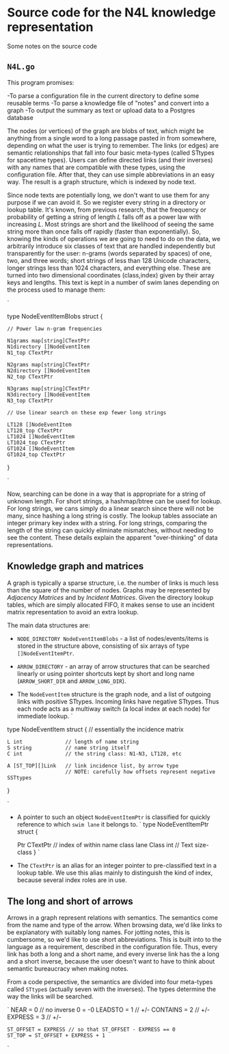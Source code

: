 
# Source code for the N4L knowledge representation

Some notes on the source code

## `N4L.go` 

This program promises:

-To parse a configuration file in the current directory to define some reusable terms
-To parse a knowledge file of "notes" and convert into a graph
-To output the summary as text or upload data to a Postgres database

The nodes (or vertices) of the graph are blobs of text, which might be
anything from a single word to a long passage pasted in from
somewhere, depending on what the user is trying to remember.  The
links (or edges) are semantic relationships that fall into four basic
meta-types (called STtypes for spacetime types). Users can define
directed links (and their inverses) with any names that are compatible with these types,
using the configuration file. After that, they can use simple abbreviations
in an easy way. The result is a graph structure, which is indexed by node text.

Since node texts are potentially long, we don't want to use them for any purpose
if we can avoid it. So we register every string in a directory or lookup table.
It's known, from previous research, that the frequency or probability of getting a
string of length *L* falls off as a power law with increasing *L*. Most strings are
short and the likelihood of seeing the same string more than once falls off rapidly (faster
than exponentially). So, knowing the kinds of operations we are going to need to do
on the data, we arbitrarily introduce six classes of text that are handled 
independently but transparently for the user: n-grams (words separated by spaces) of one, two,
and three words; short strings of less than 128 Unicode characters, longer strings less than 1024 characters, and everything else. These are turned into two dimensional coordinates (class,index)
given by their array keys and lengths. This text is kept in a number of swim lanes depending
on the process used to manage them:

`
 
type NodeEventItemBlobs struct {

	// Power law n-gram frequencies

	N1grams map[string]CTextPtr
	N1directory []NodeEventItem
	N1_top CTextPtr

	N2grams map[string]CTextPtr
	N2directory []NodeEventItem
	N2_top CTextPtr

	N3grams map[string]CTextPtr
	N3directory []NodeEventItem
	N3_top CTextPtr

	// Use linear search on these exp fewer long strings

	LT128 []NodeEventItem
	LT128_top CTextPtr
	LT1024 []NodeEventItem
	LT1024_top CTextPtr
	GT1024 []NodeEventItem
	GT1024_top CTextPtr
}
 
`


Now, searching can be done in a way that is appropriate for a string of unknown length.
For short strings, a hashmap/btree can be used for lookup. For long strings, we cans simply
do a linear search since there will not be many, since hashing a long string is costly.
The lookup tables associate an integer primary key index with a string. For long strings,
comparing the length of the string can quickly eliminate mismatches, without needing
to see the content. These details explain the apparent "over-thinking" of data representations.


## Knowledge graph and matrices

A graph is typically a sparse structure, i.e. the number of links is
much less than the square of the number of nodes. Graphs may be
represented by *Adjacency Matrices* and by *Incident Matrices*. Given
the directory lookup tables, which are simply allocated FIFO, it makes
sense to use an incident matrix representation to avoid an extra
lookup.

The main data structures are:

* `NODE_DIRECTORY NodeEventItemBlobs` - a list of nodes/events/items is stored in the structure
above, consisting of six arrays of type `[]NodeEventItemPtr`.

* `ARROW_DIRECTORY` - an array of arrow structures that can be searched linearly or using
pointer shortcuts kept by short and long name (`ARROW_SHORT_DIR` and `ARROW_LONG_DIR`).

* The `NodeEventItem` structure is the graph node, and a list of outgoing links with positive
STtypes. Incoming links have negative STtypes. Thus each node acts as a multiway switch (a local
index at each node) for immediate lookup.
`

type NodeEventItem struct { // essentially the incidence matrix

	L int              // length of name string
	S string           // name string itself
	C int              // the string class: N1-N3, LT128, etc

	A [ST_TOP][]Link   // link incidence list, by arrow type
  	                   // NOTE: carefully how offsets represent negative SSTtypes
}

`
* A pointer to such an object `NodeEventItemPtr` is classified for quickly reference
to which `swim lane` it belongs to.
`
type NodeEventItemPtr struct {

	Ptr   CTextPtr              // index of within name class lane
	Class int                   // Text size-class
}
`

* The `CTextPtr` is an alias for an integer pointer to pre-classified text in a lookup table.
We use this alias mainly to distinguish the kind of index, because several index
roles are in use.

## The long and short of arrows

Arrows in a graph represent relations with semantics. The semantics come from the
name and type of the arrow. When browsing data, we'd like links to be explanatory
with suitably long names. For jotting notes, this is cumbersome, so we'd like to
use short abbreviations. This is built into to the language as a requirement,
described in the configuration file. Thus, every link has both a long and a short name,
and every inverse link has the a long and a short inverse, because the user
doesn't want to have to think about semantic bureaucracy when making notes.

From a code perspective, the semantics are divided into four 
meta-types called `STtype`s (actually seven with the inverses). The types
determine the way the links will be searched.

`	NEAR = 0      // no inverse 0 = -0
	LEADSTO = 1   // +/-
	CONTAINS = 2  // +/-
	EXPRESS = 3   // +/-

	ST_OFFSET = EXPRESS // so that ST_OFFSET - EXPRESS == 0
	ST_TOP = ST_OFFSET + EXPRESS + 1
`
